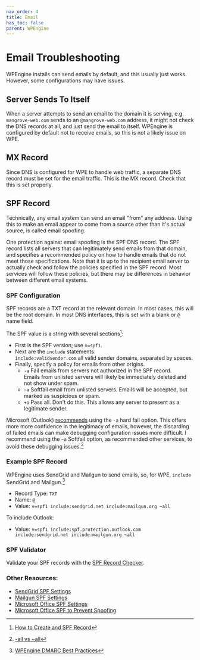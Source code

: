 ```yaml
---
nav_order: 4
title: Email
has_toc: false
parent: WPEngine
---
```


# Email Troubleshooting
WPEngine installs can send emails by default, and this usually just works.
However, some configurations may have issues.

## Server Sends To Itself
When a server attempts to send an email to the domain it is serving,
e.g. `mangrove-web.com` sends to an `@mangrove-web.com` address,
it might not check the DNS records at all, and just send the email to itself.
WPEngine is configured by default not to receive emails, so this is not a likely issue on WPE.

## MX Record
Since DNS is configured for WPE to handle web traffic,
a separate DNS record must be set for the email traffic.
This is the MX record.
Check that this is set properly.

## SPF Record
Technically, any email system can send an email "from" any address.
Using this to make an email appear to come from a source other than it's actual source,
is called email spoofing.

One protection against email spoofing is the SPF DNS record.
The SPF record lists all servers that can legitimately send emails from that domain,
and specifies a recommended policy on how to handle emails that do not meet those specifications.
Note that it is up to the recipient email server to actually check and follow the policies
specified in the SPF record.
Most services will follow these policies,
but there may be differences in behavior between different email systems.

### SPF Configuration
SPF records are a TXT record at the relevant domain.
In most cases, this will be the root domain.
In most DNS interfaces, this is set with a blank or `@` name field.

The SPF value is a string with several sections[^3]:
- First is the SPF version; use `v=spf1`.
- Next are the `include` statements.  
    `include:validsender.com` all valid sender domains, separated by spaces.
- Finally, specify a policy for emails from other origins.
    - `-a` Fail emails from servers not authorized in the SPF record.  
        Emails from unlisted servers will likely be immediately deleted and not show under spam.
    - `~a` Softfail email from unlisted servers. 
        Emails will be accepted, but marked as suspicious or spam.
    - `+a` Pass all. Don't do this. This allows any server to present as a legitimate sender.

Microsoft (Outlook) [recommends](https://docs.microsoft.com/en-us/microsoft-365/admin/get-help-with-domains/create-dns-records-at-any-dns-hosting-provider?view=o365-worldwide)
using the `-a` hard fail option.
This offers more more confidence in the legitimacy of emails, however,
the discarding of failed emails can make debugging configuration issues more difficult.
I recommend using the `~a` Softfail option, as recommended other services,
to avoid these debugging issues.[^1]


### Example SPF Record
WPEngine uses SendGrid and Mailgun to send emails,
so, for WPE, `include ` SendGrid and Mailgun.[^2]

- Record Type: `TXT`
- Name: `@`
- Value: `v=spf1 include:sendgrid.net include:mailgun.org ~all`

To include Outlook:
- Value: `v=spf1 include:spf.protection.outlook.com include:sendgrid.net include:mailgun.org ~all`

### SPF Validator
Validate your SPF records with the [SPF Record Checker](https://www.dmarcanalyzer.com/spf/checker/).

### Other Resources:
- [SendGrid SPF Settings](https://sendgrid.com/docs/glossary/spf/)
- [Mailgun SPF Settings](https://documentation.mailgun.com/en/latest/quickstart-sending.html)
- [Microsoft Office SPF Settings](https://docs.microsoft.com/en-us/microsoft-365/security/office-365-security/set-up-spf-in-office-365-to-help-prevent-spoofing?view=o365-worldwide)
- [Microsoft Office SPF to Prevent Spoofing](https://docs.microsoft.com/en-us/microsoft-365/security/office-365-security/how-office-365-uses-spf-to-prevent-spoofing?view=o365-worldwide)

[^1]: [-all vs ~all](https://dmarcian.com/what-is-the-difference-between-spf-all-and-all/)
[^2]: [WPEngine DMARC Best Practices](https://wpengine.com/support/dmarc-best-practices-get-email-inbox/)
[^3]: [How to Create and SPF Record](https://www.dmarcanalyzer.com/spf/how-to-create-an-spf-txt-record/)
